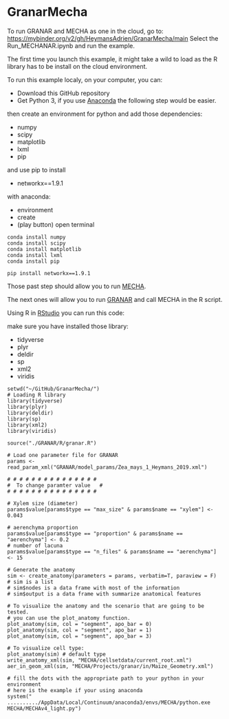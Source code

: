 # GranarMecha

To run GRANAR and MECHA as one in the cloud, go to: https://mybinder.org/v2/gh/HeymansAdrien/GranarMecha/main
Select the Run_MECHANAR.ipynb and run the example.

The first time you launch this example, it might take a wild to load as the R library has to be install on the cloud environment.

To run this example localy, on your computer, you can:
- Download this GitHub repository
- Get Python 3, if you use [Anaconda](https://www.anaconda.com/products/individual) the following step would be easier.

then create an environment for python and add those dependencies:
  - numpy
  - scipy
  - matplotlib
  - lxml
  - pip
  
  and use pip to install
  
  - networkx==1.9.1
  
with anaconda:
- environment
- create
- (play button)  open terminal
```
conda install numpy
conda install scipy
conda install matplotlib
conda install lxml
conda install pip

pip install networkx==1.9.1
```

Those past step should allow you to run [MECHA](https://mecharoot.github.io/).

The next ones will allow you to run [GRANAR](https://granar.github.io/) and call MECHA in the R script.

Using R in [RStudio](https://rstudio.com/products/rstudio/) you can run this code:

make sure you have installed those library:
- tidyverse
- plyr
- deldir
- sp
- xml2
- viridis

```{r}
setwd("~/GitHub/GranarMecha/")
# Loading R library
library(tidyverse)
library(plyr)
library(deldir)
library(sp)
library(xml2)
library(viridis)

source("./GRANAR/R/granar.R")

# Load one parameter file for GRANAR
params <- read_param_xml("GRANAR/model_params/Zea_mays_1_Heymans_2019.xml")

# # # # # # # # # # # # # # #
#  To change paramter value   #
# # # # # # # # # # # # # # #

# Xylem size (diameter)
params$value[params$type == "max_size" & params$name == "xylem"] <- 0.043

# aerenchyma proportion
params$value[params$type == "proportion" & params$name == "aerenchyma"] <- 0.2
# number of lacuna
params$value[params$type == "n_files" & params$name == "aerenchyma"] <- 15

# Generate the anatomy
sim <- create_anatomy(parameters = params, verbatim=T, paraview = F)
# sim is a list
# sim$nodes is a data frame with most of the information
# sim$output is a data frame with summarize anatomical features

# To visualize the anatomy and the scenario that are going to be tested.
# you can use the plot_anatomy function.
plot_anatomy(sim, col = "segment", apo_bar = 0)
plot_anatomy(sim, col = "segment", apo_bar = 1)
plot_anatomy(sim, col = "segment", apo_bar = 3)

# To visualize cell type:
plot_anatomy(sim) # default type
write_anatomy_xml(sim, "MECHA/cellsetdata/current_root.xml")
aer_in_geom_xml(sim, "MECHA/Projects/granar/in/Maize_Geometry.xml")

# fill the dots with the appropriate path to your python in your environment
# here is the example if your using anaconda
system(" ........../AppData/Local/Continuum/anaconda3/envs/MECHA/python.exe MECHA/MECHAv4_light.py")

```






